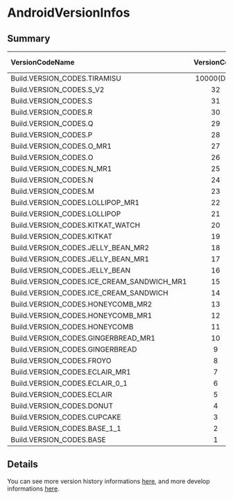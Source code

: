 # AndroidVersionInfos

## Summary

| VersionCodeName                             | VersionCode   | API Level   | Name                                                                                | Time    |
| :-                                          | :-:           | :-:         | :-                                                                                  | :-:     |
| Build.VERSION_CODES.TIRAMISU                | 10000(Dev)    | Tiramisu    | [13.0(Tiramisu)](https://developer.android.com/about/versions/13)                   | TBD     |
| Build.VERSION_CODES.S_V2                    | 32            | 32          | [12L](https://developer.android.com/about/versions/12/12L)                          | TBD     |
| Build.VERSION_CODES.S                       | 31            | 31          | [12.0(S)](https://developer.android.com/about/versions/12)                          | 2021.10 |
| Build.VERSION_CODES.R                       | 30            | 30          | [11.0(R)](https://developer.android.com/about/versions/11)                          | 2020.09 |
| Build.VERSION_CODES.Q                       | 29            | 29          | [10.0(Q)](https://developer.android.com/about/versions/10)                          | 2019.09 |
| Build.VERSION_CODES.P                       | 28            | 28          | [9.0(Pie)](https://developer.android.com/about/versions/pie)                        | 2018.08 |
| Build.VERSION_CODES.O_MR1                   | 27            | 27          | [8.1(Oreo)](https://developer.android.com/about/versions/oreo/android-8.1)          | 2017.12 |
| Build.VERSION_CODES.O                       | 26            | 26          | [8.0(Oreo)](https://developer.android.com/about/versions/oreo)                      | 2017.08 |
| Build.VERSION_CODES.N_MR1                   | 25            | 25          | [7.1.1(Nougat)](https://developer.android.com/about/versions/nougat/android-7.1)    | 2016.10 |
| Build.VERSION_CODES.N                       | 24            | 24          | [7.0(Nougat)](https://developer.android.com/about/versions/nougat)                  | 2016.08 |
| Build.VERSION_CODES.M                       | 23            | 23          | [6.0(Marshmallow)](https://developer.android.com/about/versions/marshmallow)        | 2015.10 |
| Build.VERSION_CODES.LOLLIPOP_MR1            | 22            | 22          | [5.1(Lollipop)](https://developer.android.com/about/versions/lollipop/android-5.1)  | 2015.03 |
| Build.VERSION_CODES.LOLLIPOP                | 21            | 21          | [5.0(Lollipop)](https://developer.android.com/about/versions/lollipop)              | 2014.11 |
| Build.VERSION_CODES.KITKAT_WATCH            | 20            | 20          | 4.4W(KitKat Wear)                                                                   | 2014.06 |
| Build.VERSION_CODES.KITKAT                  | 19            | 19          | [4.4(KitKat)](https://developer.android.com/about/versions/kitkat)                  | 2013.10 |
| Build.VERSION_CODES.JELLY_BEAN_MR2          | 18            | 18          | 4.3(Jelly Bean)                                                                     | 2013.07 |
| Build.VERSION_CODES.JELLY_BEAN_MR1          | 17            | 17          | 4.2(Jelly Bean)                                                                     | 2012.11 |
| Build.VERSION_CODES.JELLY_BEAN              | 16            | 16          | 4.1(Jelly Bean)                                                                     | 2012.07 |
| Build.VERSION_CODES.ICE_CREAM_SANDWICH_MR1  | 15            | 15          | 4.0.3(IceCreamSandwich)                                                             | 2011.12 |
| Build.VERSION_CODES.ICE_CREAM_SANDWICH      | 14            | 14          | 4.0(IceCreamSandwich)                                                               | 2011.10 |
| Build.VERSION_CODES.HONEYCOMB_MR2           | 13            | 13          | 3.2(Honeycomb)                                                                      | 2011.07 |
| Build.VERSION_CODES.HONEYCOMB_MR1           | 12            | 12          | 3.1(Honeycomb)                                                                      | 2011.05 |
| Build.VERSION_CODES.HONEYCOMB               | 11            | 11          | 3.0(Honeycomb)                                                                      | 2011.02 |
| Build.VERSION_CODES.GINGERBREAD_MR1         | 10            | 10          | 2.3.3(Gingerbread)                                                                  | 2011.02 |
| Build.VERSION_CODES.GINGERBREAD             | 9             | 9           | 2.3(Gingerbread)                                                                    | 2010.12 |
| Build.VERSION_CODES.FROYO                   | 8             | 8           | 2.2(Froyo)                                                                          | 2010.05 |
| Build.VERSION_CODES.ECLAIR_MR1              | 7             | 7           | 2.1(Eclair)                                                                         | 2010.01 |
| Build.VERSION_CODES.ECLAIR_0_1              | 6             | 6           | 2.0.1(Eclair)                                                                       | 2009.12 |
| Build.VERSION_CODES.ECLAIR                  | 5             | 5           | 2.0(Eclair)                                                                         | 2009.10 |
| Build.VERSION_CODES.DONUT                   | 4             | 4           | 1.6(Donut)                                                                          | 2009.09 |
| Build.VERSION_CODES.CUPCAKE                 | 3             | 3           | 1.5(Cupcake)                                                                        | 2009.04 |
| Build.VERSION_CODES.BASE_1_1                | 2             | 2           | 1.1                                                                                 | 2009.02 |
| Build.VERSION_CODES.BASE                    | 1             | 1           | 1.0                                                                                 | 2008.09 |

## Details

You can see more version history informations [here](https://en.wikipedia.org/wiki/Android_version_history), and more develop informations [here](https://developer.android.com/about/versions).
